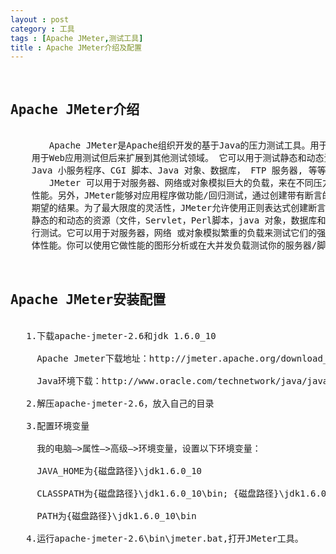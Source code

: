 ```yaml
---
layout : post
category : 工具
tags : [Apache JMeter,测试工具]
title : Apache JMeter介绍及配置
---
```

<pre>
  <h2>Apache JMeter介绍</h2>
    　　Apache JMeter是Apache组织开发的基于Java的压力测试工具。用于对软件做压力测试，它最初被设计
    用于Web应用测试但后来扩展到其他测试领域。 它可以用于测试静态和动态资源例如静态文件、  
    Java 小服务程序、CGI 脚本、Java 对象、数据库， FTP 服务器, 等等。
   　 　JMeter 可以用于对服务器、网络或对象模拟巨大的负载，来在不同压力类别下测试它们的强度和分析整体
    性能。另外，JMeter能够对应用程序做功能/回归测试，通过创建带有断言的脚本来验证你的程序返回了你
    期望的结果。为了最大限度的灵活性，JMeter允许使用正则表达式创建断言。 Apache jmeter 可以用于对
    静态的和动态的资源（文件，Servlet，Perl脚本，java 对象，数据库和查询，FTP服务器等等）的性能进
    行测试。它可以用于对服务器，网络 或对象模拟繁重的负载来测试它们的强度或分析不同压力类型下的整
    体性能。你可以使用它做性能的图形分析或在大并发负载测试你的服务器/脚本/对象。

  <h2>Apache JMeter安装配置</h2>
   1.下载apache-jmeter-2.6和jdk 1.6.0_10<br>
     Apache Jmeter下载地址：http://jmeter.apache.org/download_jmeter.cgi <br>
     Java环境下载：http://www.oracle.com/technetwork/java/javase/downloads/index.html<br>
   2.解压apache-jmeter-2.6，放入自己的目录<br>
   3.配置环境变量<br>
     我的电脑—>属性—>高级—>环境变量，设置以下环境变量：<br>
     JAVA_HOME为{磁盘路径}\jdk1.6.0_10<br>
     CLASSPATH为{磁盘路径}\jdk1.6.0_10\bin; {磁盘路径}\jdk1.6.0_10\lib\dt.jar;{磁盘路径}\jdk1.6.0_10\lib\tools.jar;<br>
     PATH为{磁盘路径}\jdk1.6.0_10\bin<br>
   4.运行apache-jmeter-2.6\bin\jmeter.bat,打开JMeter工具。
   </pre>
